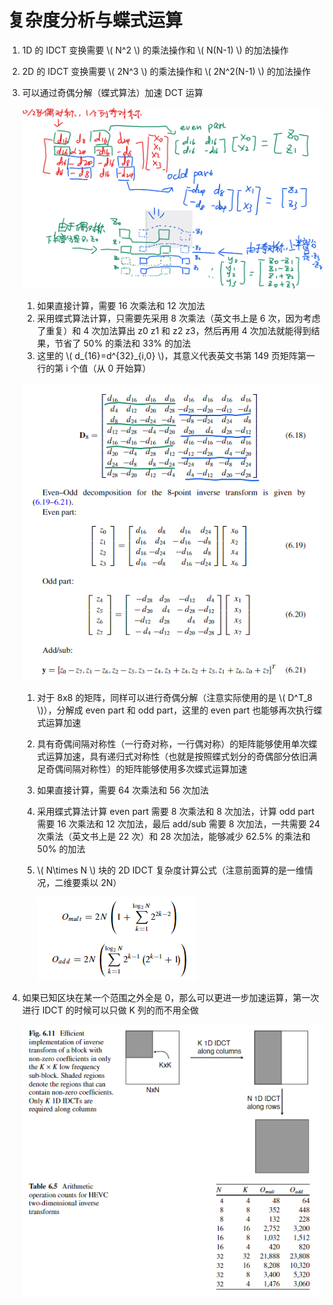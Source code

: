 # 复杂度分析与蝶式运算

1. 1D 的 IDCT 变换需要 \\( N^2 \\) 的乘法操作和 \\( N(N-1) \\) 的加法操作
2. 2D 的 IDCT 变换需要 \\( 2N^3 \\) 的乘法操作和 \\( 2N^2(N-1) \\) 的加法操作
3. 可以通过奇偶分解（蝶式算法）加速 DCT 运算

    ![5_7_复杂度分析与蝶式运算_0](<markdown_images/5_7_复杂度分析与蝶式运算_0.png>)

    1. 如果直接计算，需要 16 次乘法和 12 次加法
    2. 采用蝶式算法计算，只需要先采用 8 次乘法（英文书上是 6 次，因为考虑了重复）和 4 次加法算出 z0 z1 和 z2 z3，然后再用 4 次加法就能得到结果，节省了 50% 的乘法和 33% 的加法
    3. 这里的 \\( d_{16}=d^{32}_{i,0} \\)，其意义代表英文书第 149 页矩阵第一行的第 i 个值（从 0 开始算）

    ![5_7_复杂度分析与蝶式运算_1](<markdown_images/5_7_复杂度分析与蝶式运算_1.png>)

    1. 对于 8x8 的矩阵，同样可以进行奇偶分解（注意实际使用的是 \\( D^T_8 \\)），分解成 even part 和 odd part，这里的 even part 也能够再次执行蝶式运算加速 
    2. 具有奇偶间隔对称性（一行奇对称，一行偶对称）的矩阵能够使用单次蝶式运算加速，具有递归式对称性（也就是按照蝶式划分的奇偶部分依旧满足奇偶间隔对称性）的矩阵能够使用多次蝶式运算加速
    3. 如果直接计算，需要 64 次乘法和 56 次加法
    4. 采用蝶式算法计算 even part 需要 8 次乘法和 8 次加法，计算 odd part 需要 16 次乘法和 12 次加法，最后 add/sub 需要 8 次加法，一共需要 24 次乘法（英文书上是 22 次）和 28 次加法，能够减少 62.5% 的乘法和 50% 的加法
    5. \\( N\times N \\) 块的 2D IDCT 复杂度计算公式（注意前面算的是一维情况，二维要乘以 2N）

        ![5_7_复杂度分析与蝶式运算_2](<markdown_images/5_7_复杂度分析与蝶式运算_2.png>)

4. 如果已知区块在某一个范围之外全是 0，那么可以更进一步加速运算，第一次进行 IDCT 的时候可以只做 K 列的而不用全做

    ![5_7_复杂度分析与蝶式运算_3](<markdown_images/5_7_复杂度分析与蝶式运算_3.png>)